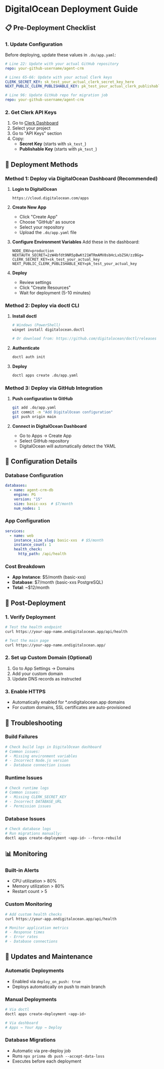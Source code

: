 # DigitalOcean Deployment Guide

## 📋 Pre-Deployment Checklist

### 1. Update Configuration
Before deploying, update these values in `.do/app.yaml`:

```yaml
# Line 22: Update with your actual GitHub repository
repo: your-github-username/agent-crm

# Lines 65-66: Update with your actual Clerk keys
CLERK_SECRET_KEY: sk_test_your_actual_clerk_secret_key_here
NEXT_PUBLIC_CLERK_PUBLISHABLE_KEY: pk_test_your_actual_clerk_publishable_key_here

# Line 96: Update GitHub repo for migration job
repo: your-github-username/agent-crm
```

### 2. Get Clerk API Keys
1. Go to [Clerk Dashboard](https://dashboard.clerk.com/)
2. Select your project
3. Go to "API Keys" section
4. Copy:
   - **Secret Key** (starts with `sk_test_`)
   - **Publishable Key** (starts with `pk_test_`)

## 🚀 Deployment Methods

### Method 1: Deploy via DigitalOcean Dashboard (Recommended)

1. **Login to DigitalOcean**
   ```
   https://cloud.digitalocean.com/apps
   ```

2. **Create New App**
   - Click "Create App"
   - Choose "GitHub" as source
   - Select your repository
   - Upload the `.do/app.yaml` file

3. **Configure Environment Variables**
   Add these in the dashboard:
   ```
   NODE_ENV=production
   NEXTAUTH_SECRET=2zW4bfdt9NR5pBwKt21WTRmAMV8sbHcLxbZSH/zzBGg=
   CLERK_SECRET_KEY=sk_test_your_actual_key
   NEXT_PUBLIC_CLERK_PUBLISHABLE_KEY=pk_test_your_actual_key
   ```

4. **Deploy**
   - Review settings
   - Click "Create Resources"
   - Wait for deployment (5-10 minutes)

### Method 2: Deploy via doctl CLI

1. **Install doctl**
   ```bash
   # Windows (PowerShell)
   winget install digitalocean.doctl
   
   # Or download from: https://github.com/digitalocean/doctl/releases
   ```

2. **Authenticate**
   ```bash
   doctl auth init
   ```

3. **Deploy**
   ```bash
   doctl apps create .do/app.yaml
   ```

### Method 3: Deploy via GitHub Integration

1. **Push configuration to GitHub**
   ```bash
   git add .do/app.yaml
   git commit -m "Add DigitalOcean configuration"
   git push origin main
   ```

2. **Connect in DigitalOcean Dashboard**
   - Go to Apps → Create App
   - Select GitHub repository
   - DigitalOcean will automatically detect the YAML

## 🔧 Configuration Details

### Database Configuration
```yaml
databases:
  - name: agent-crm-db
    engine: PG
    version: "15"
    size: basic-xxs  # $7/month
    num_nodes: 1
```

### App Configuration
```yaml
services:
  - name: web
    instance_size_slug: basic-xxs  # $5/month
    instance_count: 1
    health_check:
      http_path: /api/health
```

### Cost Breakdown
- **App Instance**: $5/month (basic-xxs)
- **Database**: $7/month (basic-xxs PostgreSQL)
- **Total**: ~$12/month

## 🎯 Post-Deployment

### 1. Verify Deployment
```bash
# Test the health endpoint
curl https://your-app-name.ondigitalocean.app/api/health

# Test the main page
curl https://your-app-name.ondigitalocean.app/
```

### 2. Set up Custom Domain (Optional)
1. Go to App Settings → Domains
2. Add your custom domain
3. Update DNS records as instructed

### 3. Enable HTTPS
- Automatically enabled for *.ondigitalocean.app domains
- For custom domains, SSL certificates are auto-provisioned

## 🐛 Troubleshooting

### Build Failures
```bash
# Check build logs in DigitalOcean dashboard
# Common issues:
# - Missing environment variables
# - Incorrect Node.js version
# - Database connection issues
```

### Runtime Issues
```bash
# Check runtime logs
# Common issues:
# - Missing CLERK_SECRET_KEY
# - Incorrect DATABASE_URL
# - Permission issues
```

### Database Issues
```bash
# Check database logs
# Run migrations manually:
doctl apps create-deployment <app-id> --force-rebuild
```

## 📊 Monitoring

### Built-in Alerts
- CPU utilization > 80%
- Memory utilization > 80%
- Restart count > 5

### Custom Monitoring
```bash
# Add custom health checks
curl https://your-app.ondigitalocean.app/api/health

# Monitor application metrics
# - Response times
# - Error rates
# - Database connections
```

## 🔄 Updates and Maintenance

### Automatic Deployments
- Enabled via `deploy_on_push: true`
- Deploys automatically on push to main branch

### Manual Deployments
```bash
# Via doctl
doctl apps create-deployment <app-id>

# Via dashboard
# Apps → Your App → Deploy
```

### Database Migrations
- Automatic via pre-deploy job
- Runs `npx prisma db push --accept-data-loss`
- Executes before each deployment